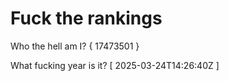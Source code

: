 # Fuck the rankings

Who the hell am I?
{ 17473501 }

What fucking year is it?
[ 2025-03-24T14:26:40Z ]
